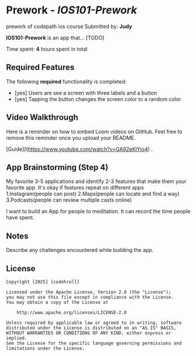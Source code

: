 # Prework - *IOS101-Prework*
prework of codepath ios course
Submitted by: **Judy**

**IOS101-Prework** is an app that... [TODO] 

Time spent: **4** hours spent in total

## Required Features

The following **required** functionality is completed:

- [yes] Users are see a screen with three labels and a button
- [yes] Tapping the button changes the screen color to a random color
 
## Video Walkthrough

Here is a reminder on how to embed Loom videos on GitHub. Feel free to remove this reminder once you upload your README. 

[Guide]](https://www.youtube.com/watch?v=GA92eKlYio4) .

## App Brainstorming (Step 4)

My favorite 3-5 applications and identify 2-3 features that make them your favorite app. It's okay if features repeat on different apps
1.Instagram(people can post)
2.Maps(people can locate and find a way)
3.Podcasts(people can review multiple casts online)

I want to build an App for people to meditation. It can record the time people have spent.

## Notes

Describe any challenges encountered while building the app.

## License

    Copyright [2025] [codehroll]

    Licensed under the Apache License, Version 2.0 (the "License");
    you may not use this file except in compliance with the License.
    You may obtain a copy of the License at

        http://www.apache.org/licenses/LICENSE-2.0

    Unless required by applicable law or agreed to in writing, software
    distributed under the License is distributed on an "AS IS" BASIS,
    WITHOUT WARRANTIES OR CONDITIONS OF ANY KIND, either express or implied.
    See the License for the specific language governing permissions and
    limitations under the License.

